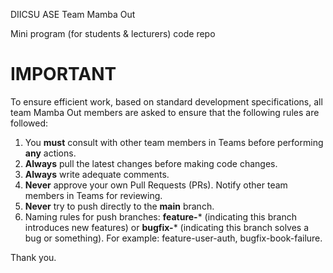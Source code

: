DIICSU ASE Team Mamba Out

Mini program (for students & lecturers) code repo

# IMPORTANT
To ensure efficient work, based on standard development specifications, all team Mamba Out members are asked to ensure that the following rules are followed:

1. You **must** consult with other team members in Teams before performing **any** actions.
2. **Always** pull the latest changes before making code changes.
3. **Always** write adequate comments.
4. **Never** approve your own Pull Requests (PRs). Notify other team members in Teams for reviewing.
5. **Never** try to push directly to the **main** branch.
6. Naming rules for push branches: **feature-*** (indicating this branch introduces new features) or **bugfix-*** (indicating this branch solves a bug or something). For example: feature-user-auth, bugfix-book-failure.

Thank you.
